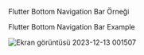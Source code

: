 Flutter Bottom Navigation Bar Örneği

Flutter Bottom Navigation Bar Example

![Ekran görüntüsü 2023-12-13 001507](https://github.com/dousoftware/flutter_bottom_navigation_bar_example/assets/60797535/e01aa891-cfc2-45e8-bad2-24262f53a284)

